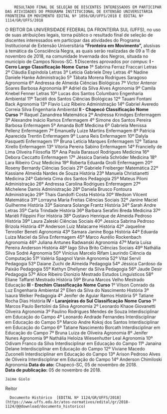         RESULTADO FINAL DE SELEÇÃO DE DISCENTES INTERESSADOS EM PARTICIPAR DAS ATIVIDADES DO PROGRAMA INSTITUCIONAL DE EXTENSÃO UNIVERSITÁRIA FRONTEIRA EM MOVIMENTO EDITAL Nº 1056/GR/UFFS/2018 E EDITAL Nº 1114/GR/UFFS/2018  

 O REITOR DA UNIVERSIDADE FEDERAL DA FRONTEIRA SUL (UFFS), no uso de suas atribuições legais, torna público o resultado final de seleção de discentes interessados em participar das atividades do Programa Institucional de Extensão Universitária **“Fronteira em Movimento”,** alusivas à temática da Consciência Negra, as quais serão realizadas de 09 a 11 de novembro de 2018, na comunidade Invernada dos Negros, situada no município de Campos Novos-SC.   **1** Discentes aprovados por *campus:*  **I - Cerro Largo**      **Classificação**    **Nome**    **Curso**      1º   Sabrina Ferraz Fraccari   Letras     2º   Cláudia Espíndola   Letras     3º   Leticia Gabriele Drey   Letras     4º   Nadine Daniele Hanke   Administração     5º   Tábata Morena Rodrigues Saragoso   Agronomia     6º   Andressa de Almeida   Ciências Biológicas     7º   Victor Antenor Soares Barbosa   Agronomia     8º   Adriel da Silva Alves   Agronomia     9º   Camila Knebel Fenner   Letras     10º   Lucas dos Santos Columbaro   Engenharia Ambiental     11º   Taciéli dos Santos   Ciências Biológicas     12º   Tauani Fontani Back   Agronomia     13º   Flavio Luiz Ribeiro   Administração     14º   Gabriel Averedo Correia Silva   Engenharia Ambiental     **II - Chapecó**      **Classificação**    **Nome**    **Curso**      1º   Raquel Zanandrea   Matemática     2º   Andressa Krindges   Enfermagem     3º   Alexandre Inácio Ramos   Enfermagem     4º   Simone dos Santos Pereira Barbosa   Enfermagem     5º   Amanda Boff   Medicina     6º   Gabriela Menissa Pellenz   Enfermagem     7º   Emanuelly Luize Martins   Enfermagem     8º   Patricia Aparecida Trentin   Enfermagem     9º   Luana Reis   Enfermagem     10º   Dalyla Pasquetti   Enfermagem     11º   Bruna Letícia Marques   Enfermagem     12º   Tatiana Xirello   Enfermagem     13º   Vitoria Pereira Sabino   Enfermagem     14º   Francielly de Lima Oliveira   Filosofia     15º   Ana Paula Barasuol Rodrigues   Medicina     16º   Debora Ceccatto   Enfermagem     17º   Jéssica Daniela Schröder   Medicina     18º   Lara Ribeiro Cruz   Medicina     19º   Roberta Eduarda Grolli   Enfermagem     20º   Roseny Bernardy   Ciências Sociais     21º   Gabriele Freiberger   Matemática     22º   Kassiane Almeida Nardes de Souza   História     23º   Manuela Christianetti   Medicina     24º   Gabriela Cima dos Santos   Pedagogia     25º   Mateus Piloni   Administração     26º   Andressa Carolina Rodrigues   Enfermagem     27º   Michelene Damis   Administração     28º   Daniela Brusco Fontoura   Administração     29º   Thais Gandolfi Costa   História     30º   Wedson Vilcent   Matemática     31º   Lorrayna Maria Freitas   Ciências Sociais     32º   Janine Maciel Guilherme   História     33º   Saionara Solange Frantz   História     34º   Sarah Andre   Letras     35º   Carla Trindade   História     36º   Barbara Serafini Breda   Medicina     37º   Mariéli Filippini Fior   História     38º   Gustavo Henrique de Almeida Pedroso   História     39º   Laura Zaleski   Ciências Sociais     40º   Jessica Sabrina Pedroso Brizola   História     41º   Anderson Luiz Malacarne   História     42º   Jaqueline Tenroller Beneti   Agronomia     43º   Samara Janine Boga   História     44º   Eduarda Luiza Maciel da Silva   Enfermagem     45º   Marco Aurélio Rockenbach   Agronomia     46º   Juliana Antunes Radwanski   Agronomia     47º   Maria Luísa Pereira Anderson   História     48º   Iago Silva Brito   Ciências Sociais     49º   Nathália Silva Sodré   Agronomia     50º   Vinícius Marcelo Rifam Laurindo   Ciência da Computação     51º   Valéria Spagnol Vanin   Agronomia     52º   Vital Servil   Pedagogia     53º   Daiane Zuchi de Almeida   Pedagogia     54º   Jéssica Cardoso da Paixão   Pedagogia     55º   Kethyn Dhellyner da Silva   Pedagogia     56º   Jaude Desir   Pedagogia     57º   Alice Ribeiro Dionizio   Mestrado Estudos Linguísticos     58º   Eliane Taffarel   Mestrado História     59º   Bruna Marcos Velho   Mestrado Educação     **III - Erechim**      **Classificação**    **Nome**    **Curso**      1º   Vilson Conrado da Luz   Engenharia Ambiental     2º   Ellen da Silva do Nascimento   História     3º   Isaura Welker   Pedagogia     4º   Jenifer de Aguiar Ramos   História     5º   Tatiane Rocha Dias   História     **IV - Laranjeiras do Sul**      **Classificação**    **Nome**    **Curso**      1º   Marcos Paulo Bertolini da Silva   Agronomia     2º   Leonardo Khaoe Giovanetti Oliveira   Agronomia     3º   Paulino Rodrigues Mendes de Souza   Interdisciplinar em Educação do Campo     4º   Leonardo Andrade Fernandes   Interdisciplinar em Educação do Campo     5º   Marcio Andre Kokoj dos Santos   Interdisciplinar em Educação do Campo     6º   Tatiane Nascimento Borcath   Interdisciplinar em Educação do Campo     7º   Bruna Luiza de Oliveira   Agronomia     8º   Jenifer Nunes   Agronomia     9º   Nathália Heloíza Wiesenhutter Leal   Agronomia     10º   Odivam Franco da Silva   Interdisciplinar em Educação do Campo     11º   Janaina Delane   Interdisciplinar em Educação do Campo     12º   Viviane Macedo Zuconelli   Interdisciplinar em Educação do Campo     13º   Arison Pedroso Alves de Oliveira   Interdisciplinar em Educação do Campo     14º   Anderson Chimiloski   Agronomia          **Data do ato:** Chapecó-SC, 05 de novembro de 2018.   
 **Data de publicação:**  05 de novembro de 2018. 

    Jaime Giolo   
 Reitor 

      Documento Histórico  [EDITAL Nº 1124/GR/UFFS/2018](https://www.uffs.edu.br/atos-normativos/edital/gr/2018-1124/@@download/documento_historico)     
      